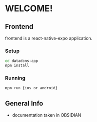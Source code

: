 # WELCOME!


## Frontend
frontend is a react-native-expo application.
### Setup
```bash
cd datadons-app
npm install
```
### Running
```bash
npm run {ios or android}
```

## General Info  
- documentation taken in OBSIDIAN